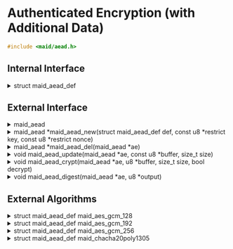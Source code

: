 <!---
 *  This file is part of libmaid
 *
 *  Libmaid is free software; you can redistribute it and/or
 *  modify it under the terms of the GNU Lesser General Public
 *  License as published by the Free Software Foundation; either
 *  version 2.1 of the License, or (at your option) any later version.
 *
 *  Libmaid is distributed in the hope that it will be useful,
 *  but WITHOUT ANY WARRANTY; without even the implied warranty of
 *  MERCHANTABILITY or FITNESS FOR A PARTICULAR PURPOSE.
 *  See the GNU Lesser General Public License for more details.
 *
 *  You should have received a copy of the GNU Lesser General Public
 *  License along with libmaid; if not, see <https://www.gnu.org/licenses/>.
--->

# Authenticated Encryption (with Additional Data)

```c
#include <maid/aead.h>
```

## Internal Interface

<details>
<summary>struct maid_aead_def</summary>
Type that defines a AEAD construction

</details>

## External Interface

<details>
<summary>maid_aead</summary>
Opaque type that contains the state of a AEAD

</details>

<details>
<summary>maid_aead *maid_aead_new(struct maid_aead_def def,
                                  const u8 *restrict key,
                                  const u8 *restrict nonce)</summary>
Creates an AEAD instance

### Parameters
| name    | description          |
|---------|----------------------|
| def     | Algorithm definition |
| key     | Algorithm-dependent  |
| nonce   | Algorithm-dependent  |

### Return value
| case    | description        |
|---------|--------------------|
| Success | maid_aead instance |
| Failure | NULL               |

</details>

<details>
<summary>maid_aead *maid_aead_del(maid_aead *ae)</summary>
Deletes an AEAD instance

### Parameters
| name | description        |
|------|--------------------|
| ae   | maid_aead instance |

### Return value
| case   | description |
|--------|-------------|
| Always | NULL        |

</details>

<details>
<summary>void maid_aead_update(maid_aead *ae,
                               const u8 *buffer, size_t size)</summary>
Updates the AEAD state with additional data (Step 1)

### Parameters
| name   | description           |
|--------|-----------------------|
| ae     | maid_aead instance    |
| buffer | Data to be read       |
| size   | Size of the operation |

</details>

<details>
<summary>void maid_aead_crypt(maid_aead *ae,
                              u8 *buffer, size_t size, bool decrypt)</summary>
Encrypts/Decrypts data, and updates the AEAD state (Step 2, locks Step 1)

### Parameters
| name    | description               |
|---------|---------------------------|
| ae      | maid_aead instance        |
| buffer  | Memory to be ciphered     |
| size    | Size of the operation     |
| decrypt | Encrypt/Decrypt operation |

</details>

<details>
<summary>void maid_aead_digest(maid_aead *ae, u8 *output)</summary>
Outputs the authentication tag (Step 3, ending the AEAD instance)

### Parameters
| name   | description            |
|--------|------------------------|
| ae     | maid_aead instance     |
| output | Block to be written on |

</details>

## External Algorithms

<details>
<summary>struct maid_aead_def maid_aes_gcm_128</summary>
AES-128 on GCM mode (NIST)

### Parameters
| name   | description  |
|--------|--------------|
| key    | 128-bit key  |
| nonce  | 96-bit nonce |
</details>

<details>
<summary>struct maid_aead_def maid_aes_gcm_192</summary>
AES-192 on GCM mode (NIST)

### Parameters
| name   | description  |
|--------|--------------|
| key    | 192-bit key  |
| nonce  | 96-bit nonce |
</details>

<details>
<summary>struct maid_aead_def maid_aes_gcm_256</summary>
AES-256 on GCM mode (NIST)

### Parameters
| name   | description  |
|--------|--------------|
| key    | 256-bit key  |
| nonce  | 96-bit nonce |
</details>

<details>
<summary>struct maid_aead_def maid_chacha20poly1305</summary>
Chacha20 with Poly1305 (IETF)

### Parameters
| name   | description  |
|--------|--------------|
| key    | 256-bit key  |
| nonce  | 96-bit nonce |
</details>
